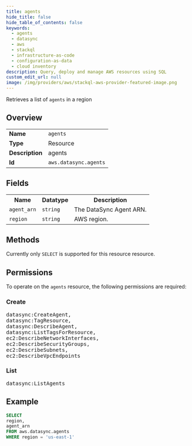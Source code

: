 ```yaml
---
title: agents
hide_title: false
hide_table_of_contents: false
keywords:
  - agents
  - datasync
  - aws
  - stackql
  - infrastructure-as-code
  - configuration-as-data
  - cloud inventory
description: Query, deploy and manage AWS resources using SQL
custom_edit_url: null
image: /img/providers/aws/stackql-aws-provider-featured-image.png
---
```

Retrieves a list of <code>agents</code> in a region

## Overview
<table><tbody>
<tr><td><b>Name</b></td><td><code>agents</code></td></tr>
<tr><td><b>Type</b></td><td>Resource</td></tr>
<tr><td><b>Description</b></td><td>agents</td></tr>
<tr><td><b>Id</b></td><td><code>aws.datasync.agents</code></td></tr>
</tbody></table>

## Fields
<table><tbody>
<tr><th>Name</th><th>Datatype</th><th>Description</th></tr>
<tr><td><code>agent_arn</code></td><td><code>string</code></td><td>The DataSync Agent ARN.</td></tr>
<tr><td><code>region</code></td><td><code>string</code></td><td>AWS region.</td></tr>

</tbody></table>

## Methods
Currently only <code>SELECT</code> is supported for this resource resource.

## Permissions

To operate on the <code>agents</code> resource, the following permissions are required:

### Create
<pre>
datasync:CreateAgent,
datasync:TagResource,
datasync:DescribeAgent,
datasync:ListTagsForResource,
ec2:DescribeNetworkInterfaces,
ec2:DescribeSecurityGroups,
ec2:DescribeSubnets,
ec2:DescribeVpcEndpoints</pre>

### List
<pre>
datasync:ListAgents</pre>


## Example
```sql
SELECT
region,
agent_arn
FROM aws.datasync.agents
WHERE region = 'us-east-1'
```
